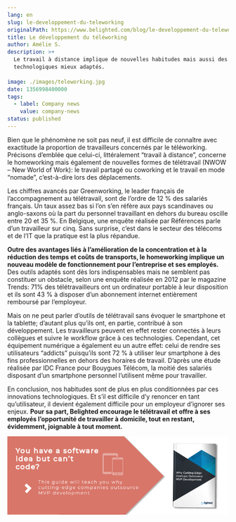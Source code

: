 ```yaml
---
lang: en
slug: le-developpement-du-teleworking
originalPath: https://www.belighted.com/blog/le-developpement-du-teleworking
title: Le développement du téléworking
author: Amélie S.
description: >+
  Le travail à distance implique de nouvelles habitudes mais aussi des moyens
  technologiques mieux adaptés.

image: ./images/teleworking.jpg
date: 1356998400000
tags:
  - label: Company news
    value: company-news
status: published
---
```

Bien que le phénomène ne soit pas neuf, il est difficile de connaître avec exactitude la proportion de travailleurs concernés par le téléworking. Précisons d’emblée que celui-ci, littéralement “travail à distance”, concerne le homeworking mais également de nouvelles formes de télétravail (NWOW – New World of Work): le travail partagé ou coworking et le travail en mode “nomade”, c’est-à-dire lors des déplacements.

Les chiffres avancés par Greenworking, le leader français de l’accompagnement au télétravail, sont de l’ordre de 12 % des salariés français. Un taux assez bas si l’on s’en réfère aux pays scandinaves ou anglo-saxons où la part du personnel travaillant en dehors du bureau oscille entre 20 et 35 %. En Belgique, une enquête réalisée par Références parle d’un travailleur sur cinq. Sans surprise, c’est dans le secteur des télécoms et de l’IT que la pratique est la plus répandue.

**Outre des avantages liés à l’amélioration de la concentration et à la réduction des temps et coûts de transports, le homeworking implique un nouveau modèle de fonctionnement pour l’entreprise et ses employés.** Des outils adaptés sont dès lors indispensables mais ne semblent pas constituer un obstacle, selon une enquête réalisée en 2012 par le magazine Trends: 71% des télétravailleurs ont un ordinateur portable à leur disposition et ils sont 43 % à disposer d’un abonnement internet entièrement remboursé par l’employeur.

Mais on ne peut parler d’outils de télétravail sans évoquer le smartphone et la tablette; d’autant plus qu’ils ont, en partie, contribué à son développement. Les travailleurs peuvent en effet rester connectés à leurs collègues et suivre le workflow grâce à ces technologies. Cependant, cet équipement numérique a également eu un autre effet: celui de rendre ses utilisateurs “addicts” puisqu’ils sont 72 % à utiliser leur smartphone à des fins professionnelles en dehors des horaires de travail. D’après une étude réalisée par IDC France pour Bouygues Télécom, la moitié des salariés disposant d’un smartphone personnel l’utilisent même pour travailler.

En conclusion, nos habitudes sont de plus en plus conditionnées par ces innovations technologiques. Et s’il est difficile d’y renoncer en tant qu’utilisateur, il devient également difficile pour un employeur d’ignorer ses enjeux. **Pour sa part, Belighted encourage le télétravail et offre à ses employés l’opportunité de travailler à domicile, tout en restant, évidemment, joignable à tout moment.**  
  
[![You have a software idea but can't code?](/content/images/legacy/2r_muYcfC0X7-yUFIS_kd.png)](https://cta-redirect.hubspot.com/cta/redirect/1684659/2a757af5-8c70-4e5b-bd84-3e0c399fa61d)